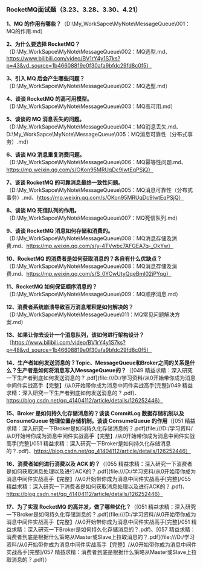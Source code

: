 ### RocketMQ面试题（3.23、3.28、3.30、4.21）

**1、MQ 的作用有哪些？**（D:\My_WorkSapce\MyNote\MessageQueue\001：MQ的作用.md）

**2、为什么要选择 RocketMQ？**（D:\My_WorkSapce\MyNote\MessageQueue\002：MQ选型.md、https://www.bilibili.com/video/BV1rY4y1S7ks?p=43&vd_source=1b46608819e0f30afa9bfdc29fd8c0f5）

**3、引入 MQ 后会产生哪些问题？**（D:\My_WorkSapce\MyNote\MessageQueue\002：MQ选型.md）

**4、谈谈 RocketMQ 的高可用模型。**（D:\My_WorkSapce\MyNote\MessageQueue\003：MQ高可用.md）

**5、谈谈的 MQ 消息丢失的问题。**（D:\My_WorkSapce\MyNote\MessageQueue\004：MQ消息丢失.md、D:\My_WorkSapce\MyNote\MessageQueue\005：MQ消息可靠性（分布式事务）.md）

**6、谈谈 MQ 消息重复消费问题。**（D:\My_WorkSapce\MyNote\MessageQueue\006：MQ幂等性问题.md、https://mp.weixin.qq.com/s/OKon95MRUqDc9IwtEqPSjQ）

**7、谈谈 RocketMQ 的可靠消息最终一致性问题。**（D:\My_WorkSapce\MyNote\MessageQueue\005：MQ消息可靠性（分布式事务）.md、https://mp.weixin.qq.com/s/OKon95MRUqDc9IwtEqPSjQ）

**8、谈谈 MQ 死信队列的作用。**（D:\My_WorkSapce\MyNote\MessageQueue\007：MQ死信队列.md）

**9、谈谈 RocketMQ 消息如何存储和消费的。**（D:\My_WorkSapce\MyNote\MessageQueue\008：MQ消息存储及消费.md、https://mp.weixin.qq.com/s/y-4TVwbc7AFGEA7q-_OkYw）

**10、RocketMQ 的消费者是如何获取消息的？各自有什么优缺点？**（D:\My_WorkSapce\MyNote\MessageQueue\008：MQ消息存储及消费.md、https://mp.weixin.qq.com/s/S_0YCwUtyQqeBml02jPYqg）

**11、RocketMQ 如何保证顺序消息的？**（D:\My_WorkSapce\MyNote\MessageQueue\009：MQ顺序消息.md）

**12、消费者系统崩溃导致百万消息堆积是如何解决的？**（D:\My_WorkSapce\MyNote\MessageQueue\011：MQ常见问题解决方案.md）

**13、如果让你去设计一个消息队列，该如何进行架构设计？**（https://www.bilibili.com/video/BV1rY4y1S7ks?p=48&vd_source=1b46608819e0f30afa9bfdc29fd8c0f5）

**14、生产者如何发送消息的？Topic、MessageQueue和Broker之间的关系是什么？生产者是如何将消息写入MessageQueue的？**（[049 精益求精：深入研究一下生产者到底如何发送消息的？.pdf](file:///D:/学习资料/从0开始带你成为消息中间件实战高手【完整】/从0开始带你成为消息中间件实战高手[完整]/049 精益求精：深入研究一下生产者到底如何发送消息的？.pdf)、https://blog.csdn.net/qq_41404112/article/details/126252446）

**15、Broker 是如何持久化存储消息的？谈谈 CommitLog 数据存储机制以及 ConsumeQueue 物理位置存储机制。谈谈 ConsumeQueue 的作用**（[051 精益求精：深入研究一下Broker是如何持久化存储消息的？.pdf](file:///D:/学习资料/从0开始带你成为消息中间件实战高手【完整】/从0开始带你成为消息中间件实战高手[完整]/051 精益求精：深入研究一下Broker是如何持久化存储消息的？.pdf)、https://blog.csdn.net/qq_41404112/article/details/126252446）

**16、消费者如何进行消费以及 ACK 的？**（[055 精益求精：深入研究一下消费者是如何获取消息处理以及进行ACK的？.pdf](file:///D:/学习资料/从0开始带你成为消息中间件实战高手【完整】/从0开始带你成为消息中间件实战高手[完整]/055 精益求精：深入研究一下消费者是如何获取消息处理以及进行ACK的？.pdf)、https://blog.csdn.net/qq_41404112/article/details/126252446）

**17、为了实现 RocketMQ 的高并发，做了哪些优化？**（[051 精益求精：深入研究一下Broker是如何持久化存储消息的？.pdf](file:///D:/学习资料/从0开始带你成为消息中间件实战高手【完整】/从0开始带你成为消息中间件实战高手[完整]/051 精益求精：深入研究一下Broker是如何持久化存储消息的？.pdf)、[057 精益求精：消费者到底是根据什么策略从Master或Slave上拉取消息的？.pdf](file:///D:/学习资料/从0开始带你成为消息中间件实战高手【完整】/从0开始带你成为消息中间件实战高手[完整]/057 精益求精：消费者到底是根据什么策略从Master或Slave上拉取消息的？.pdf)）